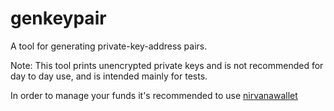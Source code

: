 # genkeypair

A tool for generating private-key-address pairs.

Note: This tool prints unencrypted private keys and is not
recommended for day to day use, and is intended mainly for tests.

In order to manage your funds it's recommended to use
[nirvanawallet](../nirvanawallet)
